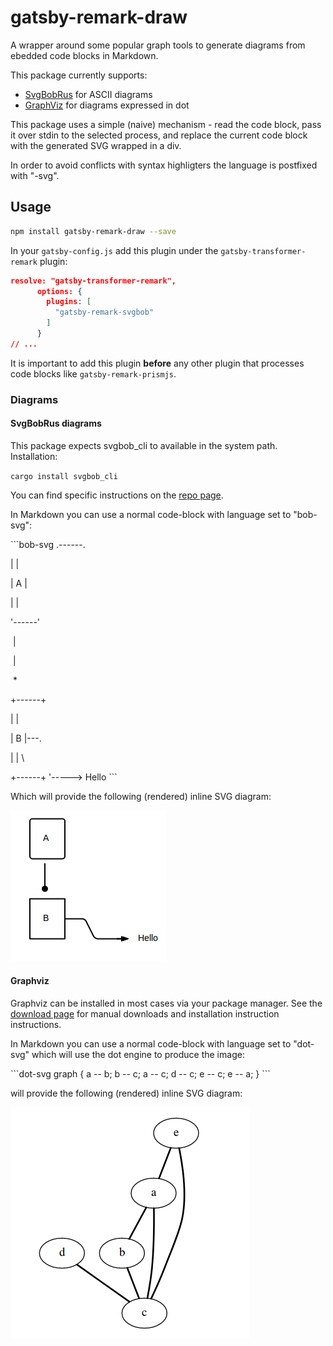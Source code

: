 # gatsby-remark-draw

A wrapper around some popular graph tools to generate diagrams from ebedded code blocks in Markdown.

This package currently supports:

* [SvgBobRus][bobrus] for ASCII diagrams 
* [GraphViz][graphviz] for diagrams expressed in dot 

This package uses a simple (naive) mechanism - read the code block, pass it over stdin to the selected process, and replace the current code block with the generated SVG wrapped in a div.

In order to avoid conflicts with syntax highligters the language is postfixed with "-svg".

## Usage

```bash
npm install gatsby-remark-draw --save
```



In your `gatsby-config.js` add this plugin under the `gatsby-transformer-remark` plugin:

```json
resolve: "gatsby-transformer-remark",
      options: {
        plugins: [
          "gatsby-remark-svgbob"
        ]
      }
// ...
```



It is important to add this plugin **before** any other plugin that processes code blocks like `gatsby-remark-prismjs`.

### Diagrams 

#### SvgBobRus diagrams

This package expects svgbob_cli to available in the system path.  Installation: 

`cargo install svgbob_cli`

You can find specific instructions on the [repo page][bobrus].

In Markdown you can use a normal code-block with language set to "bob-svg":

\`\`\`bob-svg
   .------.

  |      |

  |  A   |

  |      |

  '------'

​     |

​     |

​     *

  +------+

  |      |

  |  B   |---.

  |      |    \

  +------+     '----->  Hello
\`\`\`

Which will provide the following (rendered) inline SVG diagram:

![Bob diagram](bobrus.png)



#### Graphviz

Graphviz can be installed in most cases via your package manager.  See the [download page][graphviz-download] for manual downloads and installation instruction instructions.

In Markdown you can use a normal code-block with language set to "dot-svg" which will use the dot engine to produce the image:

\`\`\`dot-svg
graph {
    a -- b;
    b -- c;
    a -- c;
    d -- c;
    e -- c;
    e -- a;
}
\`\`\`

will provide the following (rendered) inline SVG diagram:

![Graphviz output](graphviz.png)


[bobrus]: https://github.com/ivanceras/svgbobrus
[graphviz]: https://www.graphviz.org/
[graphviz-download]: https://www.graphviz.org/download/